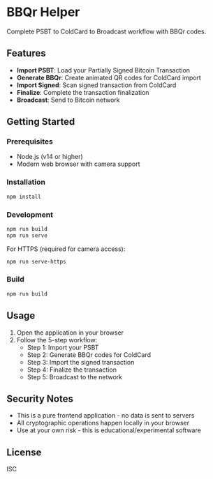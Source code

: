 # BBQr Helper

Complete PSBT to ColdCard to Broadcast workflow with BBQr codes.

## Features

- **Import PSBT**: Load your Partially Signed Bitcoin Transaction
- **Generate BBQr**: Create animated QR codes for ColdCard import
- **Import Signed**: Scan signed transaction from ColdCard
- **Finalize**: Complete the transaction finalization
- **Broadcast**: Send to Bitcoin network

## Getting Started

### Prerequisites

- Node.js (v14 or higher)
- Modern web browser with camera support

### Installation

```bash
npm install
```

### Development

```bash
npm run build
npm run serve
```

For HTTPS (required for camera access):
```bash
npm run serve-https
```

### Build

```bash
npm run build
```

## Usage

1. Open the application in your browser
2. Follow the 5-step workflow:
   - Step 1: Import your PSBT
   - Step 2: Generate BBQr codes for ColdCard
   - Step 3: Import the signed transaction
   - Step 4: Finalize the transaction
   - Step 5: Broadcast to the network

## Security Notes

- This is a pure frontend application - no data is sent to servers
- All cryptographic operations happen locally in your browser
- Use at your own risk - this is educational/experimental software

## License

ISC